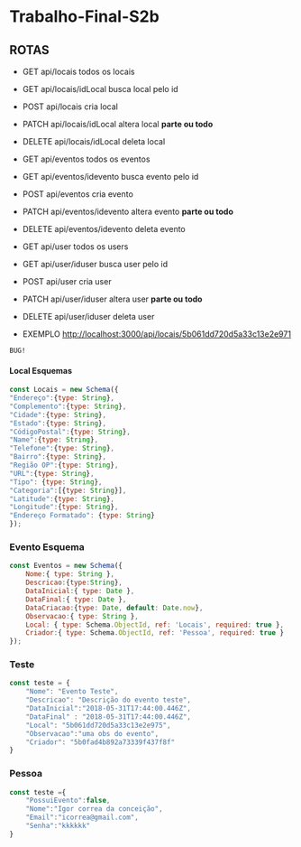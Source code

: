 # Trabalho-Final-S2b


## ROTAS

* GET       api/locais             todos os locais 

* GET       api/locais/idLocal     busca local pelo id

* POST      api/locais             cria local

* PATCH     api/locais/idLocal     altera local __parte ou todo__

* DELETE    api/locais/idLocal     deleta local


* GET       api/eventos            todos os eventos

* GET       api/eventos/idevento   busca evento pelo id

* POST      api/eventos            cria evento

* PATCH     api/eventos/idevento   altera evento __parte ou todo__

* DELETE    api/eventos/idevento   deleta evento


* GET       api/user               todos os users

* GET       api/user/iduser        busca user pelo id

* POST      api/user               cria user

* PATCH     api/user/iduser        altera user __parte ou todo__

* DELETE    api/user/iduser        deleta user


* EXEMPLO  [ http://localhost:3000/api/locais/5b061dd720d5a33c13e2e971](http://localhost:3000/api/locais/5b061dd720d5a33c13e2e971)


`BUG!`
#### Local Esquemas

```js
const Locais = new Schema({
"Endereço":{type: String},
"Complemento":{type: String},
"Cidade":{type: String},
"Estado":{type: String},
"CódigoPostal":{type: String},
"Name":{type: String},
"Telefone":{type: String},
"Bairro":{type: String},
"Região OP":{type: String},
"URL":{type: String},
"Tipo":	{type: String},
"Categoria":[{type: String}],
"Latitude":{type: String},
"Longitude":{type: String},
"Endereço Formatado": {type: String}
});
```
### Evento Esquema

```js
const Eventos = new Schema({
    Nome:{ type: String },
    Descricao:{type:String},
    DataInicial:{ type: Date },
    DataFinal:{ type: Date },
    DataCriacao:{type: Date, default: Date.now},
    Observacao:{ type: String },        
    Local: { type: Schema.ObjectId, ref: 'Locais', required: true },
    Criador:{ type: Schema.ObjectId, ref: 'Pessoa', required: true }
});
```
### Teste
```js
const teste = {
    "Nome": "Evento Teste",
    "Descricao": "Descrição do evento teste",
    "DataInicial":"2018-05-31T17:44:00.446Z",
    "DataFinal" : "2018-05-31T17:44:00.446Z",
    "Local": "5b061dd720d5a33c13e2e975",
    "Observacao":"uma obs do evento",
    "Criador": "5b0fad4b892a73339f437f8f"
}
```
### Pessoa

```js
const teste ={    
    "PossuiEvento":false,
    "Nome":"Igor correa da conceição",
    "Email":"icorrea@gmail.com",
    "Senha":"kkkkkk"
}
```